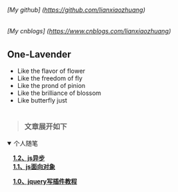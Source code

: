 ###### [My github]  (https://github.com/lianxiaozhuang)
###### [My cnblogs] (https://www.cnblogs.com/lianxiaozhuang)
<!-- ###### [Personal website] (www.lianxiaozhuang.com) *建设中* -->
## One-Lavender
* Like the flavor of flower
* Like the freedom of fly
* Like the prond of pinion
* Like the brilliance of blossom
* Like butterfly just
# 
[name]:lianxiaozhuang
[root]:https://github.com/lianxiaozhuang/blog
<!--  -->
> ### 文章展开如下
<details open>
 <summary>个人随笔</summary>








**<summary>&nbsp;&nbsp;&nbsp;&nbsp;[1.2、js异步](https://github.com/lianxiaozhuang/blog/tree/master/code/js/Object/js异步.md)**
**<summary>&nbsp;&nbsp;&nbsp;&nbsp;[1.1、js面向对象](https://github.com/lianxiaozhuang/blog/tree/master/code/js/Object/面向对象.md)**

<!-- 
**<summary>&nbsp;&nbsp;&nbsp;&nbsp;[1.5、YII实战（PHP+MYSQL实现增删改查）](https://github.com/lianxiaozhuang/blog/tree/master/code/qa/qa简介.md)**
**<summary>&nbsp;&nbsp;&nbsp;&nbsp;[1.4、js函数式编程](https://github.com/lianxiaozhuang/blog/tree/master/code/qa/qa简介.md)**
**<summary>&nbsp;&nbsp;&nbsp;&nbsp;[1.3、js与qa工程师](https://github.com/lianxiaozhuang/blog/tree/master/code/qa/qa简介.md)**
**<summary>&nbsp;&nbsp;&nbsp;&nbsp;[1.2、你不知道的css](https://github.com/lianxiaozhuang/blog/tree/master/code/css/你不知道的css.md)**
**<summary>&nbsp;&nbsp;&nbsp;&nbsp;[1.1、函数提升和变量提升](https://github.com/lianxiaozhuang/blog/tree/master/code/js/变量提升.md)** -->
**<summary> &nbsp;&nbsp;&nbsp;&nbsp;[1.0、jquery写插件教程](https://github.com/lianxiaozhuang/blog/tree/master/code/jq/jquery写插件.md)**

</details>

